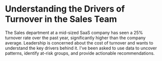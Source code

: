 # Understanding the Drivers of Turnover in the Sales Team
The Sales department at a mid-sized SaaS company has seen a 25% turnover rate over the past year, significantly higher than the company average. Leadership is concerned about the cost of turnover and wants to understand the key drivers behind it. I've been asked to use data to uncover patterns, identify at-risk groups, and provide actionable recommendations.
